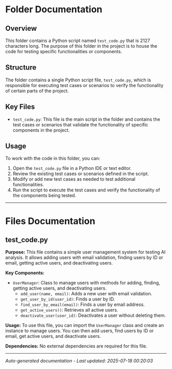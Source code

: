 # Folder Documentation

## Overview
This folder contains a Python script named `test_code.py` that is 2127 characters long. The purpose of this folder in the project is to house the code for testing specific functionalities or components.

## Structure
The folder contains a single Python script file, `test_code.py`, which is responsible for executing test cases or scenarios to verify the functionality of certain parts of the project.

## Key Files
- `test_code.py`: This file is the main script in the folder and contains the test cases or scenarios that validate the functionality of specific components in the project.

## Usage
To work with the code in this folder, you can:
1. Open the `test_code.py` file in a Python IDE or text editor.
2. Review the existing test cases or scenarios defined in the script.
3. Modify or add new test cases as needed to test additional functionalities.
4. Run the script to execute the test cases and verify the functionality of the components being tested.

---

# Files Documentation

## test_code.py

**Purpose:** This file contains a simple user management system for testing AI analysis. It allows adding users with email validation, finding users by ID or email, getting active users, and deactivating users.

**Key Components:**
- `UserManager`: Class to manage users with methods for adding, finding, getting active users, and deactivating users.
  - `add_user(name, email)`: Adds a new user with email validation.
  - `get_user_by_id(user_id)`: Finds a user by ID.
  - `find_user_by_email(email)`: Finds a user by email address.
  - `get_active_users()`: Retrieves all active users.
  - `deactivate_user(user_id)`: Deactivates a user without deleting them.

**Usage:** To use this file, you can import the `UserManager` class and create an instance to manage users. You can then add users, find users by ID or email, get active users, and deactivate users.

**Dependencies:** No external dependencies are required for this file.

---
*Auto-generated documentation - Last updated: 2025-07-18 00:20:03*
